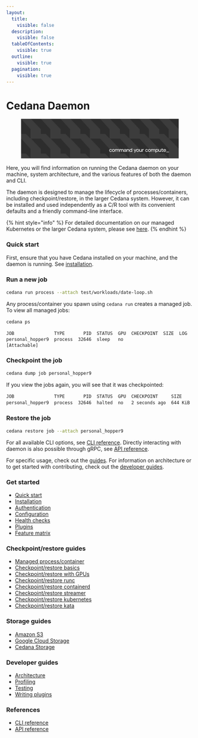 ```yaml
---
layout:
  title:
    visible: false
  description:
    visible: false
  tableOfContents:
    visible: true
  outline:
    visible: true
  pagination:
    visible: true
---
```


# Cedana Daemon

<figure><img src=".gitbook/assets/image (1).png" alt=""><figcaption></figcaption></figure>

Here, you will find information on running the Cedana daemon on your machine, system architecture, and the various features of both the daemon and CLI.

The daemon is designed to manage the lifecycle of processes/containers, including checkpoint/restore, in the larger Cedana system. However, it can be installed and used independently as a C/R tool with its convenient defaults and a friendly command-line interface.

{% hint style="info" %}
For detailed documentation on our managed Kubernetes or the larger Cedana system, please see [here](https://docs.cedana.ai).
{% endhint %}

### Quick start

First, ensure that you have Cedana installed on your machine, and the daemon is running. See [installation](get-started/installation.md).

### Run a new job

```sh
cedana run process --attach test/workloads/date-loop.sh
```

Any process/container you spawn using `cedana run` creates a managed job. To view all managed jobs:

```sh
cedana ps
```

```
JOB               TYPE       PID  STATUS  GPU  CHECKPOINT  SIZE  LOG
personal_hopper9  process  32646  sleep   no                     [Attachable]
```

### Checkpoint the job

```sh
cedana dump job personal_hopper9
```

If you view the jobs again, you will see that it was checkpointed:

```sh
JOB               TYPE       PID  STATUS  GPU  CHECKPOINT     SIZE     LOG
personal_hopper9  process  32646  halted  no   2 seconds ago  644 KiB
```

### Restore the job

```sh
cedana restore job --attach personal_hopper9
```

For all available CLI options, see [CLI reference](references/cli/cedana.md). Directly interacting with daemon is also possible through gRPC, see [API reference](references/api.md).

For specific usage, check out the [guides](./#guides). For information on architecture or to get started with contributing, check out the [developer guides](./#developer-guides).

### Get started

- [Quick start](./#quick-start)
- [Installation](get-started/installation.md)
- [Authentication](get-started/authentication.md)
- [Configuration](get-started/configuration.md)
- [Health checks](get-started/health.md)
- [Plugins](get-started/plugins.md)
- [Feature matrix](get-started/features.md)

### Checkpoint/restore guides

- [Managed process/container](guides/managed.md)
- [Checkpoint/restore basics](guides/cr.md)
- [Checkpoint/restore with GPUs](guides/gpu/cr.md)
- [Checkpoint/restore runc](guides/runc/cr.md)
- [Checkpoint/restore containerd](guides/runc/cr.md)
- [Checkpoint/restore streamer](guides/streamer/cr.md)
- [Checkpoint/restore kubernetes](guides/k8s/cr.md)
- [Checkpoint/restore kata](guides/kata/kata.md)

### Storage guides

- [Amazon S3](guides/storage/s3.md)
- [Google Cloud Storage](guides/storage/gcs.md)
- [Cedana Storage](guides/storage/cedana.md)

### Developer guides

- [Architecture](developer-guides/architecture.md)
- [Profiling](developer-guides/profiling.md)
- [Testing](developer-guides/testing.md)
- [Writing plugins](developer-guides/writing_plugins.md)

### References

- [CLI reference](references/cli/cedana.md)
- [API reference](references/api.md)
